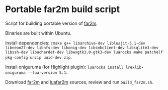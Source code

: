 # Portable far2m build script

Script for building portable version of [far2m](https://github.com/shmuz/far2m).

Binaries are built within Ubuntu.

Install dependencies: `cmake g++ libarchive-dev libluajit-5.1-dev libneon27-dev libnfs-dev libonig-dev libsmbclient-dev libsqlite3-dev libssh-dev libuchardet-dev libwxgtk3.0-gtk3-dev luarocks make patchelf pkg-config unzip uuid-dev zip`.

Install oniguruma (for Highlight plugin): `luarocks install lrexlib-oniguruma --lua-version 5.1`.

Download [far2m](https://github.com/shmuz/far2m) and [luafar2m](https://github.com/shmuz/luafar2m) sources, review and run `build_far2m.sh`.
